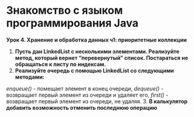 # **Знакомство с языком программирования Java**

__Урок 4. Хранение и обработка данных ч1: приоритетные коллекции__

1. __Пусть дан LinkedList с несколькими элементами. Реализуйте метод, который вернет “перевернутый” список. Постараться не обращаться к листу по индексам.__
2. __Реализуйте очередь с помощью LinkedList со следующими методами:__

*enqueue()* - помещает элемент в конец очереди, *dequeue()* - возвращает первый элемент из очереди и удаляет его,
*first()* - возвращает первый элемент из очереди, не удаляя.
3. __В калькулятор добавить возможность отменить последнюю операцию__

